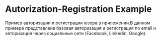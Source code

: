 # Autorization-Registration Example

Пример авторизации и регистрации юзера в приложении.В данном примере представлена базовая авторизация и регистрация по email и авторизация через социальные сети (Facebook, Linkedin, Google).
